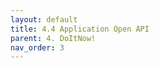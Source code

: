 ```yaml
---
layout: default
title: 4.4 Application Open API
parent: 4. DoItNow!
nav_order: 3
---
```


<!DOCTYPE html>
<html lang="en">
<head>
  <meta charset="UTF-8">
  <title>API Documentation</title>
  <link rel="stylesheet" type="text/css" href="https://unpkg.com/swagger-ui-dist/swagger-ui.css">
</head>
<body>
  <div id="swagger-ui"></div>
  <script src="https://unpkg.com/swagger-ui-dist/swagger-ui-bundle.js"></script>
  <script src="https://unpkg.com/swagger-ui-dist/swagger-ui-standalone-preset.js"></script>
  <script>
    window.onload = function() {
      const ui = SwaggerUIBundle({
        url: '../../resources/artifacts/openapi.yaml',  // URL to your Swagger YAML file
        dom_id: '#swagger-ui',
        presets: [
          SwaggerUIBundle.presets.apis,
          SwaggerUIStandalonePreset
        ],
        layout: "StandaloneLayout"
      });
      window.ui = ui;
    };
  </script>
</body>
</html>
